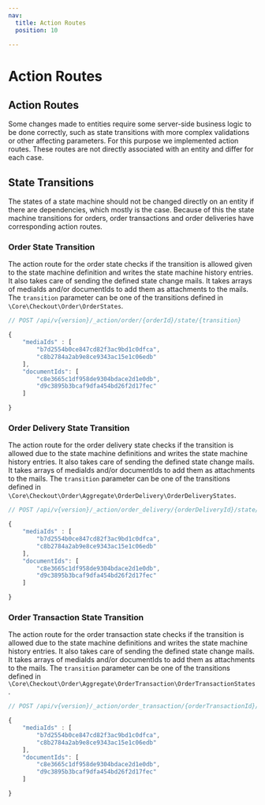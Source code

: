 ```yaml
---
nav:
  title: Action Routes
  position: 10

---
```


# Action Routes

## Action Routes

Some changes made to entities require some server-side business logic to be done correctly, such as state transitions with more complex validations or other affecting parameters. For this purpose we implemented action routes. These routes are not directly associated with an entity and differ for each case.

## **State Transitions**

The states of a state machine should not be changed directly on an entity if there are dependencies, which mostly is the case. Because of this the state machine transitions for orders, order transactions and order deliveries have corresponding action routes.

### **Order State Transition**

The action route for the order state checks if the transition is allowed given to the state machine definition and writes the state machine history entries. It also takes care of sending the defined state change mails. It takes arrays of mediaIds and/or documentIds to add them as attachments to the mails. The `transition` parameter can be one of the transitions defined in `\Core\Checkout\Order\OrderStates`.

```javascript
// POST /api/v{version}/_action/order/{orderId}/state/{transition}

{
    "mediaIds" : [
        "b7d2554b0ce847cd82f3ac9bd1c0dfca",
        "c8b2784a2ab9e8ce9343ac15e1c06edb"
    ],
    "documentIds": [
        "c8e3665c1df958de9304bdace2d1e0db",
        "d9c3895b3bcaf9dfa454bd26f2d17fec"
    ]    

}
```

### **Order Delivery State Transition**

The action route for the order delivery state checks if the transition is allowed due to the state machine definitions and writes the state machine history entries. It also takes care of sending the defined state change mails. It takes arrays of mediaIds and/or documentIds to add them as attachments to the mails. The `transition` parameter can be one of the transitions defined in `\Core\Checkout\Order\Aggregate\OrderDelivery\OrderDeliveryStates`.

```javascript
// POST /api/v{version}/_action/order_delivery/{orderDeliveryId}/state/{transition}

{
    "mediaIds" : [
        "b7d2554b0ce847cd82f3ac9bd1c0dfca",
        "c8b2784a2ab9e8ce9343ac15e1c06edb"
    ],
    "documentIds": [
        "c8e3665c1df958de9304bdace2d1e0db",
        "d9c3895b3bcaf9dfa454bd26f2d17fec"
    ]    

}
```

### **Order Transaction State Transition**

The action route for the order transaction state checks if the transition is allowed due to the state machine definitions and writes the state machine history entries. It also takes care of sending the defined state change mails. It takes arrays of mediaIds and/or documentIds to add them as attachments to the mails. The `transition` parameter can be one of the transitions defined in `\Core\Checkout\Order\Aggregate\OrderTransaction\OrderTransactionStates`.

```javascript
// POST /api/v{version}/_action/order_transaction/{orderTransactionId}/state/{transition}

{
    "mediaIds" : [
        "b7d2554b0ce847cd82f3ac9bd1c0dfca",
        "c8b2784a2ab9e8ce9343ac15e1c06edb"
    ],
    "documentIds": [
        "c8e3665c1df958de9304bdace2d1e0db",
        "d9c3895b3bcaf9dfa454bd26f2d17fec"
    ]    

}
```
